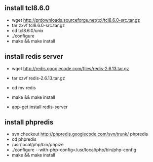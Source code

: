 
## install tcl8.6.0
 * wget http://prdownloads.sourceforge.net/tcl/tcl8.6.0-src.tar.gz
 * tar zxvf tcl8.6.0-src.tar.gz
 * cd tcl8.6.0/unix
 * ./configure
 * make && make install
 
 
## install redis server
 * wget http://redis.googlecode.com/files/redis-2.6.13.tar.gz
 * tar xzvf redis-2.6.13.tar.gz
 * cd mv redis
 * make && make install
 
 * app-get install redis-server
 
## install phpredis
 * svn checkout http://phpredis.googlecode.com/svn/trunk/ phpredis
 * cd phpredis
 * /usr/local/php/bin/phpize
 * ./configure --with-php-config=/usr/local/php/bin/php-config
 * make && make install
 

